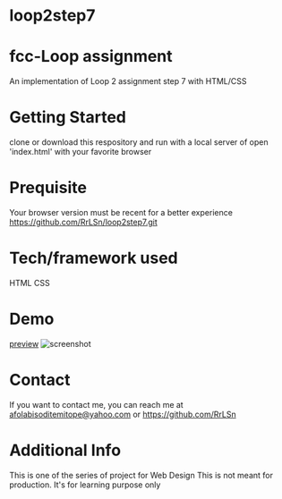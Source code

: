 # loop2step7
# fcc-Loop assignment
An implementation of Loop 2 assignment step 7 with HTML/CSS

# Getting Started
clone or download this respository and run with a local server of open 'index.html' with your favorite browser

# Prequisite
Your browser version must be recent for a better experience https://github.com/RrLSn/loop2step7.git

# Tech/framework used
HTML
CSS

# Demo
[preview](https://rawcdn.githack.com/RrLSn/loop2step5/ddbf0d09bde770d1c92d3b1a2318958b3281dfc1/index.html)
![screenshot](./media/Screenshot%202022-11-08%20004248.png)

# Contact
If you want to contact me, you can reach me at
afolabisoditemitope@yahoo.com or
https://github.com/RrLSn

# Additional Info
This is one of the series of project for Web Design
This is not meant for production. It's for learning purpose only

